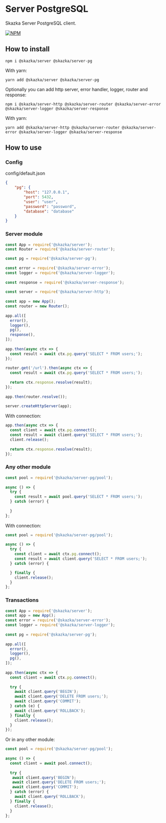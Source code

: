 # Server PostgreSQL

Skazka Server PostgreSQL client.

[![NPM](https://nodei.co/npm/@skazka/server-pg.png)](https://npmjs.org/package/@skazka/server-pg)

## How to install

    npm i @skazka/server @skazka/server-pg
    
With yarn:

    yarn add @skazka/server @skazka/server-pg
    
Optionally you can add http server, error handler, logger, router and response:

    npm i @skazka/server-http @skazka/server-router @skazka/server-error @skazka/server-logger @skazka/server-response
      
With yarn:

    yarn add @skazka/server-http @skazka/server-router @skazka/server-error @skazka/server-logger @skazka/server-response

## How to use

### Config

config/default.json

```json
{
    "pg": {
        "host": "127.0.0.1",
        "port": 5432,
        "user": "user",
        "password": "password",
        "database": "database"
    }
}
```

### Server module

```javascript
const App = require('@skazka/server');
const Router = require('@skazka/server-router');

const pg = require('@skazka/server-pg');
        
const error = require('@skazka/server-error');
const logger = require('@skazka/server-logger');
        
const response = require('@skazka/server-response');
        
const server = require('@skazka/server-http');
        
const app = new App();
const router = new Router();
        
app.all([
  error(),
  logger(),
  pg(),
  response(),
]);
    
app.then(async ctx => {
  const result = await ctx.pg.query('SELECT * FROM users;');
});
    
router.get('/url').then(async ctx => {
  const result = await ctx.pg.query('SELECT * FROM users;');
            
  return ctx.response.resolve(result); 
});
        
app.then(router.resolve());
        
server.createHttpServer(app);
```

With connection:

```javascript
app.then(async ctx => {
  const client = await ctx.pg.connect();
  const result = await client.query('SELECT * FROM users;');
  client.release();
  
  return ctx.response.resolve(result); 
});
```

### Any other module

```javascript
const pool = require('@skazka/server-pg/pool');
    
async () => {
  try {
    const result = await pool.query('SELECT * FROM users;');
  } catch (error) {
    
  }
};
```
    
With connection:

```javascript
const pool = require('@skazka/server-pg/pool');
    
async () => {
  try {
    const client = await ctx.pg.connect();
    const result = await client.query('SELECT * FROM users;');
  } catch (error) {

  } finally {
    client.release();
  }
};
```
    
### Transactions

```javascript
const App = require('@skazka/server');
const app = new App();
const error = require('@skazka/server-error');
const logger = require('@skazka/server-logger');
    
const pg = require('@skazka/server-pg');
    
app.all([
  error(),
  logger(),
  pg(),
]);
    
app.then(async ctx => {
  const client = await ctx.pg.connect();
        
  try {
    await client.query('BEGIN');
    await client.query('DELETE FROM users;');
    await client.query('COMMIT');
  } catch (e) {
    await client.query('ROLLBACK');
  } finally {
    client.release();
  }
});
```
    
Or in any other module:

```javascript
const pool = require('@skazka/server-pg/pool');
    
async () => {
  const client = await pool.connect();
    
  try {
   await client.query('BEGIN');
   await client.query('DELETE FROM users;');
   await client.query('COMMIT');
  } catch (error) {
    await client.query('ROLLBACK');
  } finally {
    client.release();
  }
};
```
